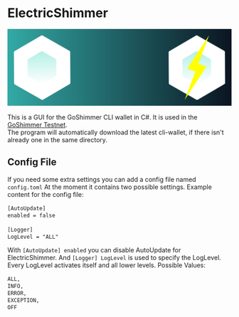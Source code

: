 # ElectricShimmer

![](https://raw.githubusercontent.com/Dr-Electron/ElectricShimmer/master/Images/Banner.svg)

This is a GUI for the GoShimmer CLI wallet in C#. It is used in the [GoShimmer Testnet](https://github.com/iotaledger/goshimmer).  
The program will automatically download the latest cli-wallet, if there isn't already one in the same directory.

## Config File
If you need some extra settings you can add a config file named `config.toml`
At the moment it contains two possible settings.
Example content for the config file:
```
[AutoUpdate]
enabled = false

[Logger]
LogLevel = "ALL"
```
With `[AutoUpdate] enabled` you can disable AutoUpdate for ElectricShimmer.
And `[Logger] LogLevel` is used to specify the LogLevel. Every LogLevel activates itself and all lower levels. 
Possible Values:
```
ALL,
INFO,
ERROR,
EXCEPTION,
OFF
```
